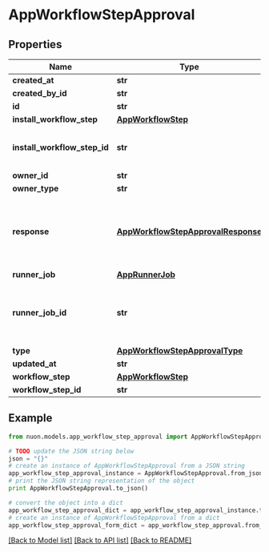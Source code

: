 # AppWorkflowStepApproval


## Properties

Name | Type | Description | Notes
------------ | ------------- | ------------- | -------------
**created_at** | **str** |  | [optional] 
**created_by_id** | **str** |  | [optional] 
**id** | **str** |  | [optional] 
**install_workflow_step** | [**AppWorkflowStep**](AppWorkflowStep.md) |  | [optional] 
**install_workflow_step_id** | **str** | the step that this approval belongs too | [optional] 
**owner_id** | **str** |  | [optional] 
**owner_type** | **str** |  | [optional] 
**response** | [**AppWorkflowStepApprovalResponse**](AppWorkflowStepApprovalResponse.md) | the response object must be created by the user in the UI or CLI | [optional] 
**runner_job** | [**AppRunnerJob**](AppRunnerJob.md) |  | [optional] 
**runner_job_id** | **str** | the runner job where this approval was created | [optional] 
**type** | [**AppWorkflowStepApprovalType**](AppWorkflowStepApprovalType.md) |  | [optional] 
**updated_at** | **str** |  | [optional] 
**workflow_step** | [**AppWorkflowStep**](AppWorkflowStep.md) |  | [optional] 
**workflow_step_id** | **str** | afterquery | [optional] 

## Example

```python
from nuon.models.app_workflow_step_approval import AppWorkflowStepApproval

# TODO update the JSON string below
json = "{}"
# create an instance of AppWorkflowStepApproval from a JSON string
app_workflow_step_approval_instance = AppWorkflowStepApproval.from_json(json)
# print the JSON string representation of the object
print AppWorkflowStepApproval.to_json()

# convert the object into a dict
app_workflow_step_approval_dict = app_workflow_step_approval_instance.to_dict()
# create an instance of AppWorkflowStepApproval from a dict
app_workflow_step_approval_form_dict = app_workflow_step_approval.from_dict(app_workflow_step_approval_dict)
```
[[Back to Model list]](../README.md#documentation-for-models) [[Back to API list]](../README.md#documentation-for-api-endpoints) [[Back to README]](../README.md)


